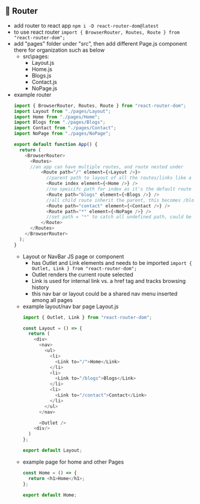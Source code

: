 ## 🍬 Router
- add router to react app ```npm i -D react-router-dom@latest```
- to use react router ```import { BrowserRouter, Routes, Route } from "react-router-dom";```
- add "pages" folder under "src", then add different Page.js component there for organization such as below
  -  src\pages\:
      - Layout.js
      - Home.js
      - Blogs.js
      - Contact.js
      - NoPage.js
- example router
  ```javascript
  import { BrowserRouter, Routes, Route } from "react-router-dom";
  import Layout from "./pages/Layout";
  import Home from "./pages/Home";
  import Blogs from "./pages/Blogs";
  import Contact from "./pages/Contact";
  import NoPage from "./pages/NoPage";

  export default function App() {
    return (
      <BrowserRouter>
        <Routes>
        //an app can have multiple routes, and route nested under
            <Route path="/" element={<Layout />}>
              //parent path to layout of all the routes/links like a navigation bar or menu
              <Route index element={<Home />} />
              //no speicifc path for index as it's the default route that inherits parent path "/"
              <Route path="blogs" element={<Blogs />} />
              //all child route inherit the parent, this becomes /blogs
              <Route path="contact" element={<Contact />} />
              <Route path="*" element={<NoPage />} />
              //set path = "*" to catch all undefined path, could be used for error 404 page
            </Route>
        </Routes>
      </BrowserRouter>
    );
  }
  ```
  - Layout or NavBar JS page or component
      - has Outlet and Link elements and needs to be imported ```import { Outlet, Link } from "react-router-dom";```
      - Outlet renders the current route selected
      - Link is used for internal link vs. a href tag and tracks browsing history
      - this nav bar or layout could be a shared nav menu inserted among all pages
  - example layout/nav bar page Layout.js
    ```javascript
    import { Outlet, Link } from "react-router-dom";

    const Layout = () => {
      return (
        <div>
          <nav>
            <ul>
              <li>
                <Link to="/">Home</Link>
              </li>
              <li>
                <Link to="/blogs">Blogs</Link>
              </li>
              <li>
                <Link to="/contact">Contact</Link>
              </li>
            </ul>
          </nav>
    
          <Outlet />
        <div/>
      )
    };
    
    export default Layout;
    ```
  - example page for home and other Pages
    ```javascript
    const Home = () => {
      return <h1>Home</h1>;
    };
    
    export default Home;
    ```
